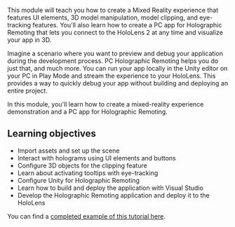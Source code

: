 This module will teach you how to create a Mixed Reality experience that features UI elements, 3D model manipulation, model clipping, and eye-tracking features. You'll also learn how to create a PC app for Holographic Remoting that lets you connect to the HoloLens 2 at any time and visualize your app in 3D.

Imagine a scenario where you want to preview and debug your application during the development process. PC Holographic Remoting helps you do just that, and much more. You can run your app locally in the Unity editor on your PC in Play Mode and stream the experience to your HoloLens. This provides a way to quickly debug your app without building and deploying an entire project.

In this module, you'll learn how to create a mixed-reality experience demonstration and a PC app for Holographic Remoting.

## Learning objectives

* Import assets and set up the scene
* Interact with holograms using UI elements and buttons
* Configure 3D objects for the clipping feature
* Learn about activating tooltips with eye-tracking
* Configure Unity for Holographic Remoting
* Learn how to build and deploy the application with Visual Studio
* Develop the Holographic Remoting application and deploy it to the HoloLens

You can find a [completed example of this tutorial here](https://github.com/microsoft/MixedRealityLearning/tree/development/MRTK3%20Tutorials).
